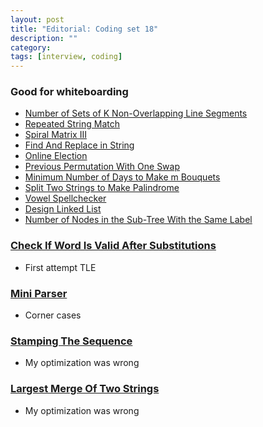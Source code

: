 ```yaml
---
layout: post
title: "Editorial: Coding set 18" 
description: ""
category: 
tags: [interview, coding]
--- 
```


### Good for whiteboarding

* [Number of Sets of K Non-Overlapping Line Segments](https://leetcode.com/submissions/detail/412869778/)
* [Repeated String Match](https://leetcode.com/submissions/detail/413109081/)
* [Spiral Matrix III](https://leetcode.com/submissions/detail/413186272/)
* [Find And Replace in String](https://leetcode.com/submissions/detail/414724795/)
* [Online Election](https://leetcode.com/submissions/detail/414729106/)
* [Previous Permutation With One Swap](https://leetcode.com/submissions/detail/415070360/)
* [Minimum Number of Days to Make m Bouquets](https://leetcode.com/submissions/detail/415074020/)
* [Split Two Strings to Make Palindrome](https://leetcode.com/submissions/detail/416555734/)
* [Vowel Spellchecker](https://leetcode.com/submissions/detail/416888783/)
* [Design Linked List](https://leetcode.com/submissions/detail/416910725/)
* [Number of Nodes in the Sub-Tree With the Same Label](https://leetcode.com/submissions/detail/417644911/)

### [Check If Word Is Valid After Substitutions](https://leetcode.com/submissions/detail/413940655/)
* First attempt TLE

### [Mini Parser](https://leetcode.com/submissions/detail/416577220/)
* Corner cases

### [Stamping The Sequence](https://leetcode.com/submissions/detail/451242884/)
* My optimization was wrong

### [Largest Merge Of Two Strings](https://leetcode.com/submissions/detail/453252532/)
* My optimization was wrong
